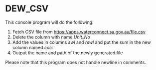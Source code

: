 # DEW_CSV

This console program will do the following:
1. Fetch CSV file from https://apps.waterconnect.sa.gov.au/file.csv
1. Delete the column with name _Unit_No_
1. Add the values in columns _swl_ and _rswl_ and put the sum in the new column named _calc_
1. Output the name and path of the newly generated file

Please note that this program does not handle newline in comments.
